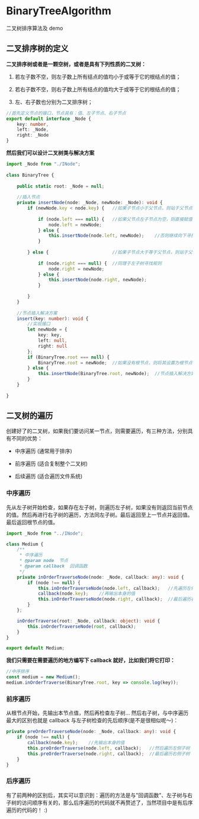 # BinaryTreeAlgorithm
二叉树排序算法及 demo

## 二叉排序树的定义  
**二叉排序树或者是一颗空树，或者是具有下列性质的二叉树：**
1.  若左子数不空，则左子数上所有结点的值均小于或等于它的根结点的值；

2.  若右子数不空，则右子数上所有结点的值均大于或等于它的根结点的值；
3.  左、右子数也分别为二叉排序树；

```typescript
//首先定义节点的接口，节点具有：值、左子节点、右子节点
export default interface _Node {
    key: number,
    left: _Node,
    right: _Node
}
```
    
**然后我们可以设计二叉树类与解决方案**

```typescript
import _Node from "./INode";
   
class BinaryTree {
   
    public static root: _Node = null;
   
    //插入节点
    private insertNode(node: _Node, newNode: _Node): void {
        if (newNode.key < node.key) {   //如果子节点小于父节点，则站于父节点左侧
   
            if (node.left === null) {   //如果父节点左子节点为空，则直接赋值
                node.left = newNode;
            } else {
                this.insertNode(node.left, newNode);    //否则继续向下寻找
            }
            
        } else {                        //如果子节点大于等于父节点，则站于父节点右侧
   
            if (node.right === null) {  //同理于左子树寻找规则
                node.right = newNode;
            } else {
                this.insertNode(node.right, newNode);
            }
            
        }
    }
   
    //节点插入解决方案
    insert(key: number): void {
        //实现接口
        let newNode = { 
            key: key,
            left: null,
            right: null
        };
        if (BinaryTree.root === null) {
            BinaryTree.root = newNode;  //如果没有根节点，则将其设置为根节点
        } else {
            this.insertNode(BinaryTree.root, newNode);  //节点插入解决方案
        }
    }
    
}
```


## 二叉树的遍历
创建好了的二叉树，如果我们要访问某一节点，则需要遍历，有三种方法，分别具有不同的优势：  
*   中序遍历 (通常用于排序)

*   前序遍历 (适合复制整个二叉树)
*   后续遍历 (适合遍历文件系统)

### 中序遍历
先从左子树开始检查，如果存在左子树，则遍历左子树，如果没有则返回当前节点的值。然后再进行右子树的遍历，方法同左子树。最后返回至上一节点并返回值。最后返回根节点的值。  
```typescript
import _Node from "../INode";

class Medium {
    /**
     * 中序遍历
     * @param node  节点
     * @param callback  回调函数
     */
    private inOrderTraverseNode(node: _Node, callback: any): void {
        if (node !== null) {
            this.inOrderTraverseNode(node.left, callback);   //先遍历左侧子树
            callback(node.key);    //再输出本身的值
            this.inOrderTraverseNode(node.right, callback);  //最后遍历右侧子树
        }
    };

    inOrderTraverse(root: _Node, callback: object): void {
        this.inOrderTraverseNode(root, callback);
    }
}

export default Medium;
```

**我们只需要在需要遍历的地方编写下 callback 就好，比如我们将它打印：**

```typescript
//中序排序
const medium = new Medium();
medium.inOrderTraverse(BinaryTree.root, key => console.log(key));
```


### 前序遍历  
从根节点开始，先输出本节点值，然后再检查左子树... 然后右子树，与中序遍历最大的区别也就是 callback 与左子树检查的先后顺序(是不是很相似呢～)：

```typescript
private preOrderTraverseNode(node: _Node, callback: any): void {
    if (node !== null) {
        callback(node.key);    //先输出本身的值
        this.preOrderTraverse(node.left, callback);   //然后遍历左侧子树
        this.preOrderTraverse(node.right, callback);  //最后遍历右侧子树
    }
}
```

### 后序遍历  
有了前两种的区别后，其实可以意识到：遍历的方法是与"回调函数"、左子树与右子树的访问顺序有关的，那么后序遍历的代码就不再赘述了，当然项目中是有后序遍历的代码的！ :)